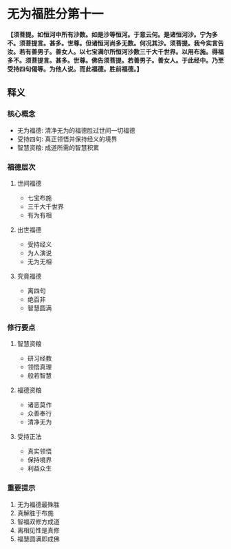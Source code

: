 # 无为福胜分第十一

**【须菩提。如恒河中所有沙数。如是沙等恒河。于意云何。是诸恒河沙。宁为多不。须菩提言。甚多。世尊。但诸恒河尚多无数。何况其沙。须菩提。我今实言告汝。若有善男子。善女人。以七宝满尔所恒河沙数三千大千世界。以用布施。得福多不。须菩提言。甚多。世尊。佛告须菩提。若善男子。善女人。于此经中。乃至受持四句偈等。为他人说。而此福德。胜前福德。】**

## 释义

### 核心概念
- 无为福德: 清净无为的福德胜过世间一切福德
- 受持四句: 真正领悟并保持经义的境界
- 智慧资粮: 成道所需的智慧积累

### 福德层次
1. 世间福德
   - 七宝布施
   - 三千大千世界
   - 有为有相

2. 出世福德
   - 受持经义
   - 为人演说
   - 无为无相

3. 究竟福德
   - 离四句
   - 绝百非
   - 智慧圆满

### 修行要点
1. 智慧资粮
   - 研习经教
   - 领悟真理
   - 般若智慧

2. 福德资粮
   - 诸恶莫作
   - 众善奉行
   - 清净无为

3. 受持正法
   - 真实领悟
   - 保持境界
   - 利益众生

### 重要提示
1. 无为福德最殊胜
2. 真解胜于布施
3. 智福双修方成道
4. 离相见性是真修
5. 福慧圆满即成佛
